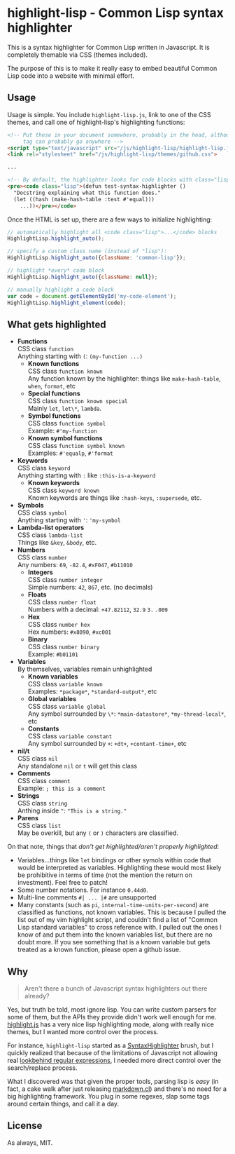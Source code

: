 highlight-lisp - Common Lisp syntax highlighter
===============================================
This is a syntax highlighter for Common Lisp written in Javascript. It is
completely themable via CSS (themes included).

The purpose of this is to make it really easy to embed beautiful Common Lisp 
code into a website with minimal effort.

Usage
-----
Usage is simple. You include `highlight-lisp.js`, link to one of the CSS themes,
and call one of highlight-lisp's highlighting functions:

```html
<!-- Put these in your document somewhere, probably in the head, although the <script>
     tag can probably go anywhere -->
<script type="text/javascript" src="/js/highlight-lisp/highlight-lisp.js"></script>
<link rel="stylesheet" href="/js/highlight-lisp/themes/github.css">

...

<!-- By default, the highlighter looks for code blocks with class="lisp" -->
<pre><code class="lisp">(defun test-syntax-highlighter ()
  "Docstring explaining what this function does."
  (let ((hash (make-hash-table :test #'equal)))
    ...))</pre></code>
```

Once the HTML is set up, there are a few ways to initialize highlighting:

```js
// automatically highlight all <code class="lisp">...</code> blocks
HighlightLisp.highlight_auto();

// specify a custom class name (instead of "lisp"):
HighlightLisp.highlight_auto({className: 'common-lisp'});

// highlight *every* code block
HighlightLisp.highlight_auto({className: null});

// manually highlight a code block
var code = document.getElementById('my-code-element');
HighlightLisp.highlight_element(code);
```

What gets highlighted
---------------------
- **Functions**  
CSS class `function`  
Anything starting with `(`: `(my-function ...)`
  - **Known functions**   
  CSS class `function known`  
  Any function known by the highlighter: things like `make-hash-table`, `when`,
  `format`, etc
  - **Special functions**  
  CSS class `function known special`  
  Mainly `let`, `let\*`, `lambda`.
  - **Symbol functions**  
  CSS class `function symbol`  
  Example: `#'my-function`
  - **Known symbol functions**  
  CSS class `function symbol known`  
  Examples: `#'equalp`, `#'format`
- **Keywords**  
CSS class `keyword`  
Anything starting with `:` like `:this-is-a-keyword `
  - **Known keywords**  
  CSS class `keyword known`  
  Known keywords are things like `:hash-keys`, `:supersede`, etc.
- **Symbols**  
CSS class `symbol`  
Anything starting with `'`: `'my-symbol`
- **Lambda-list operators**  
CSS class `lambda-list`  
Things like `&key`, `&body`, etc.
- **Numbers**  
CSS class `number`  
Any numbers: `69`, `-82.4`, `#xF047`, `#b11010`
  - **Integers**  
  CSS class `number integer`  
  Simple numbers: `42`, `867`, etc. (no decimals)
  - **Floats**  
  CSS class `number float`  
  Numbers with a decimal: `+47.82112`, `32.9` `3.` `.009`
  - **Hex**  
  CSS class `number hex`  
  Hex numbers: `#x8090`, `#xc001`
  - **Binary**  
  CSS class `number binary`  
  Example: `#b01101`
- **Variables**  
  By themselves, variables remain unhighlighted
  - **Known variables**  
  CSS class `variable known`  
  Examples: `*package*`, `*standard-output*`, etc
  - **Global variables**  
  CSS class `variable global`  
  Any symbol surrounded by `\*`: `*main-datastore*`, `*my-thread-local*`, etc
  - **Constants**  
  CSS class `variable constant`  
  Any symbol surrounded by `+`: `+dt+`, `+contant-time+`, etc
- **nil/t**  
CSS class `nil`  
Any standalone `nil` or `t` will get this class
- **Comments**  
CSS class `comment`  
Example: `; this is a comment`
- **Strings**  
CSS class `string`  
Anthing inside `"`: `"This is a string."`
- **Parens**  
CSS class `list`  
May be overkill, but any `(` or `)` characters are classified.

On that note, things that *don't get highlighted/aren't properly highlighted*:

- Variables...things like `let` bindings or other symols within code that would
be interpreted as variables. Highlighting these would most likely be prohibitive
in terms of time (not the mention the return on investment). Feel free to patch!
- Some number notations. For instance `0.44d0`.
- Multi-line comments `#| ... |#` are unsupported
- Many constants (such as `pi`, `internal-time-units-per-second`) are classified
as functions, not known variables. This is because I pulled the list out of my
vim highlight script, and couldn't find a list of "Common Lisp standard
variables" to cross reference with. I pulled out the ones I know of and put them
into the known variables list, but there are no doubt more. If you see something
that is a known variable but gets treated as a known function, please open a
github issue.

Why
---
> Aren't there a bunch of Javascript syntax highlighters out there already?

Yes, but truth be told, most ignore lisp. You can write custom parsers for some
of them, but the APIs they provide didn't work well enough for me. [highlight.js](http://softwaremaniacs.org/soft/highlight/en/)
has a very nice lisp highlighting mode, along with really nice themes, but I
wanted more control over the process.

For instance, `highlight-lisp` started as a [SyntaxHighlighter](http://alexgorbatchev.com/SyntaxHighlighter/)
brush, but I quickly realized that because of the limitations of Javascript not
allowing real [lookbehind regular expressions](http://www.regular-expressions.info/lookaround.html),
I needed more direct control over the search/replace process.

What I discovered was that given the proper tools, parsing lisp is *easy*
(in fact, a cake walk after just releasing [markdown.cl](https://github.com/orthecreedence/markdown.cl))
and there's no need for a big highlighting framework. You plug in some regexes,
slap some <span class="..."> tags around certain things, and call it a day.

License
-------
As always, MIT.


